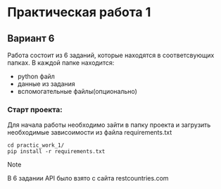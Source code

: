 # Практическая работа 1
## Вариант 6
Работа состоит из 6 заданий, которые находятся в соответсвующих папках. В каждой папке находится:
- python файл
- данные из задания
- вспомогательные файлы(опционально)

### Старт проекта:
Для начала работы необходимо зайти в папку проекта и загрузить необходимые зависоимости из файла requirements.txt
```
cd practic_work_1/
pip install -r requirements.txt
```
>[!note] 
> В 6 задании API было взято с сайта restcountries.com  


